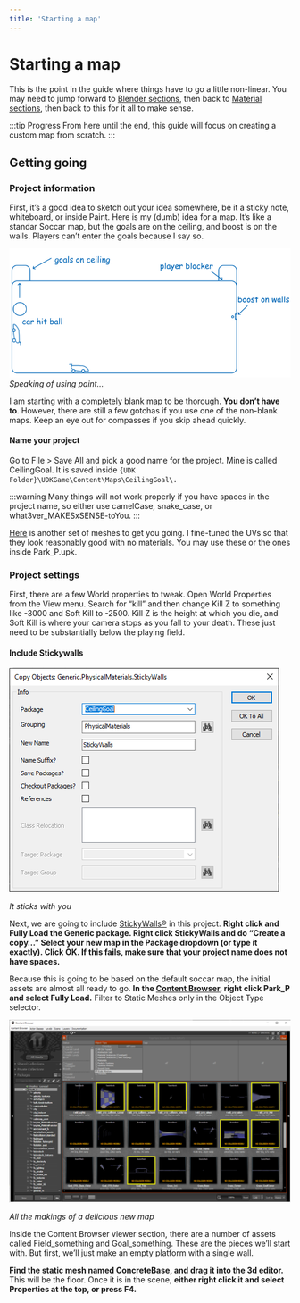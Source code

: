 ```yaml
---
title: 'Starting a map'
---
```

# Starting a map

This is the point in the guide where things have to go a little non-linear. You may need to jump forward to [Blender sections](../modeling), then back to [Material sections](../textures), then back to this for it all to make sense.

:::tip Progress
From here until the end, this guide will focus on creating a custom map from scratch.
:::

## Getting going

### Project information

First, it’s a good idea to sketch out your idea somewhere, be it a sticky note, whiteboard, or inside Paint. Here is my (dumb) idea for a map. It’s like a standar Soccar map, but the goals are on the ceiling, and boost is on the walls. Players can’t enter the goals because I say so.

![alt text](../.vuepress/public/images/image212.png)
*Speaking of using paint...*

I am starting with a completely blank map to be thorough. **You don’t have to**. However, there are still a few gotchas if you use one of the non-blank maps. Keep an eye out for compasses if you skip ahead quickly.

#### Name your project <Badge text="important" type="tip"/>

Go to FIle > Save All and pick a good name for the project. Mine is called CeilingGoal. It is saved inside `{UDK Folder}\UDKGame\Content\Maps\CeilingGoal\.` 

:::warning
Many things will not work properly if you have spaces in the project name, so either use camelCase, snake_case, or what3ver_MAKESxSENSE-toYou.
:::

[Here](https://drive.google.com/file/d/1_SRltyPZXlqwuA4s2rHA5H8GgMOiSqk-/view?usp=sharing) is another set of meshes to get you going. I fine-tuned the UVs so that they look reasonably good with no materials. You may use these or the ones inside Park_P.upk.

### Project settings

First, there are a few World properties to tweak. Open World Properties from the View menu. Search for “kill” and then change Kill Z to something like -3000 and Soft Kill to -2500. Kill Z is the height at which you die, and Soft Kill is where your camera stops as you fall to your death. These just need to be substantially below the playing field.

#### Include Stickywalls <Badge text="important" type="tip"/>

![alt text](../.vuepress/public/images/image27.png)

*It sticks with you*

Next, we are going to include [StickyWalls®](../beginner/sticky-walls) in this project. **Right click and Fully Load the Generic package. Right click StickyWalls and do “Create a copy…” Select your new map in the Package dropdown (or type it exactly). Click OK. If this fails, make sure that your project name does not have spaces.**

Because this is going to be based on the default soccar map, the initial assets are almost all ready to go. **In the [Content Browser](../beginner/content_browser), right click Park_P and select Fully Load.** Filter to Static Meshes only in the Object Type selector.

![alt text](../.vuepress/public/images/image22.png)

*All the makings of a delicious new map*

Inside the Content Browser viewer section, there are a number of assets called Field_something and Goal_something. These are the pieces we’ll start with. But first, we’ll just make an empty platform with a single wall.


**Find the static mesh named ConcreteBase, and drag it into the 3d editor.** This will be the floor. Once it is in the scene, **either right click it and select Properties at the top, or press F4.**